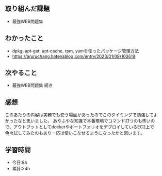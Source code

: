 ## 取り組んだ課題
- 最強WEB問題集

## わかったこと
- dpkg, apt-get, apt-cache, rpm, yumを使ったパッケージ管理方法
- https://aruruchang.hatenablog.com/entry/2023/01/08/103619

## 次やること
- 最強WEB問題集 続き

## 感想
このあたりの内容は実務でも使う場面があったのでこのタイミングで勉強してよかったなと思いました。
あやふやな知識で本番環境でコマンド打つのも怖いので、アウトプットとしてdockerやポートフォリオをデプロイしているEC2上で色々試してみたのもあり一応は使いこなせるようになったかと思います。

## 学習時間
- 今日:8h
- 累計:24h
